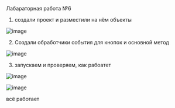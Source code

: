 Лабараторная работа №6 

1. создали проект и разместили на нём объекты

![image](https://user-images.githubusercontent.com/73268859/146469268-907d077f-049f-4db9-b881-1b59e5e8f369.png)


2. Создали обработчики события для кнопок и основной метод 

![image](https://user-images.githubusercontent.com/73268859/146469323-2c983611-e98a-4222-a136-642f55e65796.png)


3. запускаем и проверяем, как рабоатет 

![image](https://user-images.githubusercontent.com/73268859/146469363-5d654ebd-f6ac-48ba-b1ca-f0338a502b27.png)


![image](https://user-images.githubusercontent.com/73268859/146469381-debd4be9-922f-4100-bf2e-b314807cfbc5.png)


всё работает 

